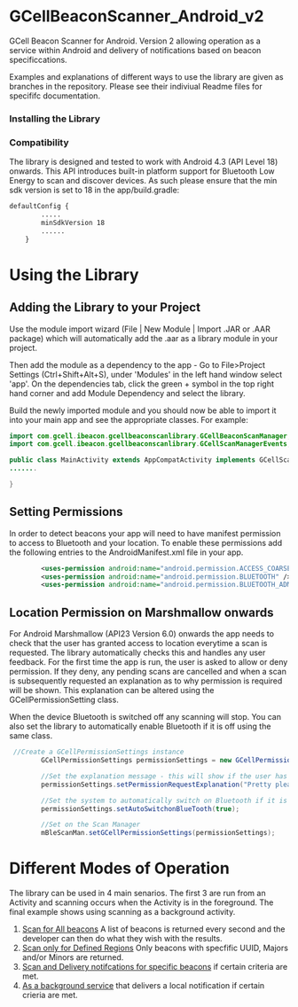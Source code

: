 # GCellBeaconScanner_Android_v2
GCell Beacon Scanner for Android. Version 2 allowing operation as a service within Android and delivery of notifications based on beacon specificcations.

Examples and explanations of different ways to use the library are given as branches in the repository. Please see their indiviual Readme files for specififc documentation. 

### Installing the Library

### Compatibility
The library is designed and tested to work with Android 4.3 (API Level 18) onwards. This API introduces built-in platform support for Bluetooth Low Energy to scan and discover devices. As such please ensure that the min sdk version is set to 18 in the app/build.gradle:

```xml
defaultConfig {
        .....
        minSdkVersion 18
        ......
    }
```

# Using the Library

## Adding the Library to your Project

Use the module import wizard (File | New Module | Import .JAR or .AAR package) which will automatically add the .aar as a library module in your project. 

Then add the module as a dependency to the app - Go to File>Project Settings (Ctrl+Shift+Alt+S), under 'Modules' in the left hand window select 'app'. On the dependencies tab, click the green + symbol in the top right hand corner and add Module Dependency and select the library.

Build the newly imported module and you should now be able to import it into your main app and see the appropriate classes. For example:

```java
import com.gcell.ibeacon.gcellbeaconscanlibrary.GCellBeaconScanManager;
import com.gcell.ibeacon.gcellbeaconscanlibrary.GCellScanManagerEvents;

public class MainActivity extends AppCompatActivity implements GCellScanManagerEvents{
.......

}
```

## Setting Permissions
In order to detect beacons your app will need to have manifest permission to access to Bluetooth and your location. To enable these permissions add the following entries to the AndroidManifest.xml file in your app. 

```xml
        <uses-permission android:name="android.permission.ACCESS_COARSE_LOCATION"/>
        <uses-permission android:name="android.permission.BLUETOOTH" />
        <uses-permission android:name="android.permission.BLUETOOTH_ADMIN" />  
```

## Location Permission on Marshmallow onwards
For Android Marshmallow (API23 Version 6.0) onwards the app needs to check that the user has granted access to location everytime a scan is requested. The library automatically checks this and handles any user feedback. For the first time the app is run, the user is asked to allow or deny permission. If they deny, any pending scans are cancelled and when a scan is subsequently requested an explanation as to why permission is required will be shown. This explanation can be altered using the GCellPermissionSetting class. 

When the device Bluetooth is switched off any scanning will stop. You can also set the library to automatically enable Bluetooth if it is off using the same class. 

```java
 //Create a GCellPermissionSettings instance
        GCellPermissionSettings permissionSettings = new GCellPermissionSettings();

        //Set the explanation message - this will show if the user has previously denied access
        permissionSettings.setPermissionRequestExplanation("Pretty please - we need this permission so we can see beacons!");

        //Set the system to automatically switch on Bluetooth if it is OFF
        permissionSettings.setAutoSwitchonBlueTooth(true);

        //Set on the Scan Manager
        mBleScanMan.setGCellPermissionSettings(permissionSettings);
```
# Different Modes of Operation 
The library can be used in 4 main senarios. The first 3 are run from an Activity and scanning occurs when the Activity is in the foreground. The final example shows using scanning as a background activity. 

1. [Scan for All beacons](https://github.com/david-pugh-gcell/GCellBeaconScanner_Android_v2/tree/ScanForAll) A list of beacons is returned every second and the developer can then do what they wish with the results. 
2. [Scan only for Defined Regions](https://github.com/david-pugh-gcell/GCellBeaconScanner_Android_v2/tree//ScanForRegions/) Only beacons with specfific UUID, Majors and/or Minors are returned.
3. [Scan and Delivery notifcations for specific beacons](https://github.com/david-pugh-gcell/GCellBeaconScanner_Android_v2/tree/ScanForNotifications/) if certain criteria are met.
4. [As a background service](https://github.com/david-pugh-gcell/GCellBeaconScanner_Android_v2/tree/ScanAsAService) that delivers a local notification if certain crieria are met.
